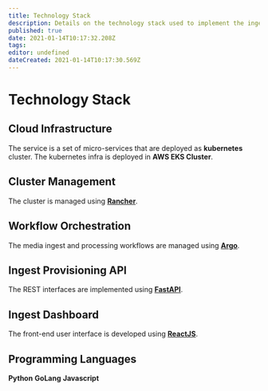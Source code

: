 ```yaml
---
title: Technology Stack
description: Details on the technology stack used to implement the ingest service
published: true
date: 2021-01-14T10:17:32.208Z
tags: 
editor: undefined
dateCreated: 2021-01-14T10:17:30.569Z
---
```


# Technology Stack

## Cloud Infrastructure

The service is a set of micro-services that are deployed as **kubernetes** cluster. The kubernetes infra is deployed in **AWS EKS Cluster**.

## Cluster Management
The cluster is managed using [**Rancher**](https://rancher.com/).

## Workflow Orchestration

The media ingest and processing workflows are managed using [**Argo**](https://argoproj.github.io/).

## Ingest Provisioning API

The REST interfaces are implemented using [**FastAPI**](https://fastapi.tiangolo.com/).

## Ingest Dashboard

The front-end user interface is developed using [**ReactJS**](https://reactjs.org/).

## Programming Languages

**Python**
**GoLang**
**Javascript**